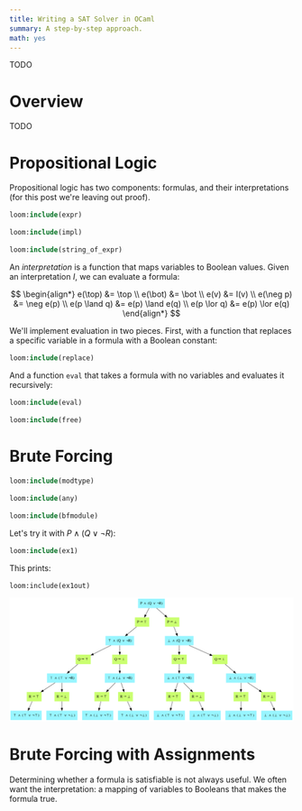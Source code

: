 ```yaml
---
title: Writing a SAT Solver in OCaml
summary: A step-by-step approach.
math: yes
---
```


TODO

# Overview

TODO

# Propositional Logic

Propositional logic has two components: formulas, and their interpretations (for this post we're leaving out proof).

```ocaml
loom:include(expr)
```

```ocaml
loom:include(impl)
```

```ocaml
loom:include(string_of_expr)
```

An _interpretation_ is a function that maps variables to Boolean values. Given an interpretation $I$, we can evaluate a formula:

$$
\begin{align*}
e(\top) &= \top \\
e(\bot) &= \bot \\
e(v) &= I(v) \\
e(\neg p) &= \neg e(p) \\
e(p \land q) &= e(p) \land e(q) \\
e(p \lor q) &= e(p) \lor e(q)
\end{align*}
$$

We'll implement evaluation in two pieces. First, with a function that replaces a specific variable in a formula with a Boolean constant:

```ocaml
loom:include(replace)
```

And a function `eval` that takes a formula with no variables and evaluates it recursively:

```ocaml
loom:include(eval)
```

```ocaml
loom:include(free)
```

# Brute Forcing

```ocaml
loom:include(modtype)
```

```ocaml
loom:include(any)
```

```ocaml
loom:include(bfmodule)
```

Let's try it with $P \land (Q \lor \neg R)$:

```ocaml
loom:include(ex1)
```

This prints:

```
loom:include(ex1out)
```

![](/assets/content/writing-sat-solver-ocaml/bruteforcing.svg)

# Brute Forcing with Assignments

Determining whether a formula is satisfiable is not always useful. We often want the interpretation: a mapping of variables to Booleans that makes the formula true.